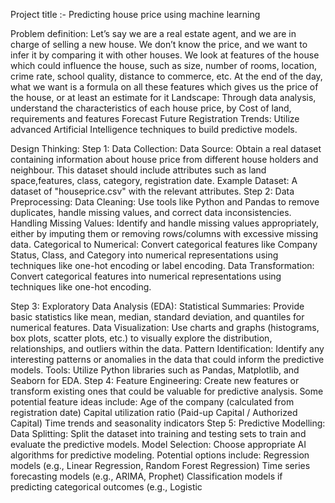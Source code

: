 Project title :- Predicting house price  using  machine learning 

Problem definition:
Let’s say we are a real estate agent, and we are in charge of selling a new house. We don’t know the price, and we want to infer it by comparing it with other houses. We look at features of the house which could influence the house, such as size, number of rooms, location, crime rate, school quality, distance to commerce, etc. At the end of the day, what we want is a formula on all these features which gives us the price of the house, or at least an estimate for it
  Landscape: Through data analysis, understand the characteristics of each house price, by
Cost of land, requirements and features
Forecast Future Registration Trends: Utilize advanced Artificial Intelligence techniques to build predictive models.


Design Thinking:
Step 1: Data Collection:
Data Source: Obtain a real dataset containing information about house price from different house holders and neighbour. This dataset should include attributes such as land space,features, class, category, registration date.
Example Dataset: A dataset of "houseprice.csv" with the relevant attributes.
Step 2: Data Preprocessing:
Data Cleaning: Use tools like Python and Pandas to remove duplicates, handle missing values, and correct data inconsistencies.
Handling Missing Values: Identify and handle missing values appropriately, either by imputing them or removing rows/columns with excessive missing data.
Categorical to Numerical: Convert categorical features like Company Status, Class, and Category into numerical representations using techniques like one-hot encoding or label encoding.
Data Transformation: Convert categorical features into numerical representations using techniques like one-hot encoding.


Step 3: Exploratory Data Analysis (EDA):
Statistical Summaries: Provide basic statistics like mean, median, standard deviation, and quantiles for numerical features.
Data Visualization: Use charts and graphs (histograms, box plots, scatter plots, etc.) to visually explore the distribution, relationships, and outliers within the data.
Pattern Identification: Identify any interesting patterns or anomalies in the data that could inform the predictive models. 
Tools: Utilize Python libraries such as Pandas, Matplotlib, and Seaborn for EDA.
Step 4: Feature Engineering:
Create new features or transform existing ones that could be valuable for predictive analysis. Some potential feature ideas include:
Age of the company (calculated from registration date)
Capital utilization ratio (Paid-up Capital / Authorized Capital)
Time trends and seasonality indicators
Step 5: Predictive Modelling:
Data Splitting: Split the dataset into training and testing sets to train and evaluate the predictive models.
Model Selection: Choose appropriate AI algorithms for predictive modeling. Potential options include:
Regression models (e.g., Linear Regression, Random Forest Regression)
Time series forecasting models (e.g., ARIMA, Prophet)
Classification models if predicting categorical outcomes (e.g., Logistic 
